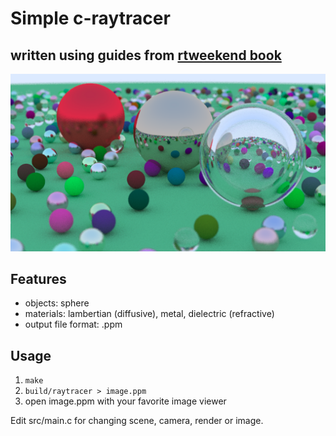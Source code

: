 # Simple c-raytracer
## written using guides from [rtweekend book](https://raytracing.github.io/books/RayTracingInOneWeekend.html)

![Example render](example.png)

## Features
- objects: sphere
- materials: lambertian (diffusive), metal, dielectric (refractive)
- output file format: .ppm

## Usage
1. `make`
2. `build/raytracer > image.ppm`
3. open image.ppm with your favorite image viewer

Edit src/main.c for changing scene, camera, render or image.
